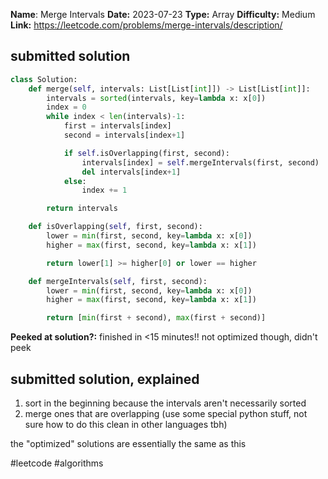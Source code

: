 **Name**: Merge Intervals
**Date:** 2023-07-23
**Type:** Array
**Difficulty:** Medium
**Link:** https://leetcode.com/problems/merge-intervals/description/


## submitted solution
```python
class Solution:
    def merge(self, intervals: List[List[int]]) -> List[List[int]]:
        intervals = sorted(intervals, key=lambda x: x[0])
        index = 0
        while index < len(intervals)-1:
            first = intervals[index]
            second = intervals[index+1]

            if self.isOverlapping(first, second):
                intervals[index] = self.mergeIntervals(first, second)
                del intervals[index+1]
            else:
                index += 1

        return intervals

    def isOverlapping(self, first, second):
        lower = min(first, second, key=lambda x: x[0])
        higher = max(first, second, key=lambda x: x[1])

        return lower[1] >= higher[0] or lower == higher

    def mergeIntervals(self, first, second):
        lower = min(first, second, key=lambda x: x[0])
        higher = max(first, second, key=lambda x: x[1])

        return [min(first + second), max(first + second)]
```

**Peeked at solution?:** finished in <15 minutes!! not optimized though, didn't peek

## submitted solution, explained  

1. sort in the beginning because the intervals aren't necessarily sorted
2. merge ones that are overlapping (use some special python stuff, not sure how to do this clean in other languages tbh)

the "optimized" solutions are essentially the same as this


#leetcode #algorithms 